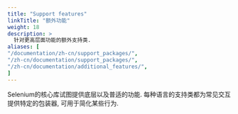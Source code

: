 ```yaml
---
title: "Support features"
linkTitle: "额外功能"
weight: 18
description: >
  针对更高层面功能的额外支持类.
aliases: [
"/documentation/zh-cn/support_packages/",
"/zh-cn/documentation/support_packages/",
"/zh-cn/documentation/additional_features/",
]
---
```


Selenium的核心库试图提供底层以及普适的功能.
每种语言的支持类都为常见交互提供特定的包装器, 
可用于简化某些行为.
